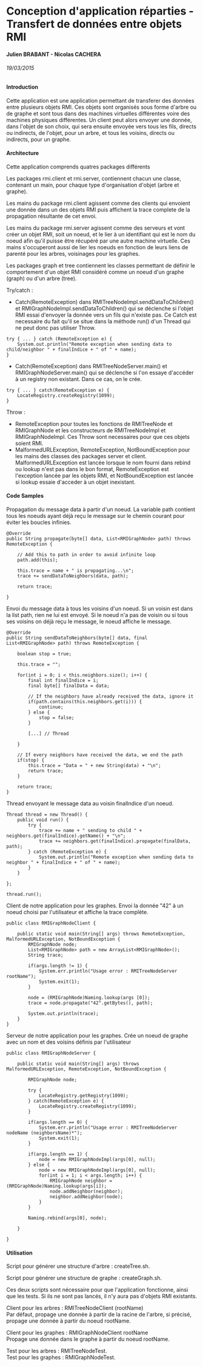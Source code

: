 # Conception d'application réparties - Transfert de données entre objets RMI
#### Julien BRABANT - Nicolas CACHERA
###### 19/03/2015

#### Introduction

Cette application est une application permettant de transferer des données entre plusieurs objets RMI. Ces objets sont organisés sous forme d'arbre ou de graphe et sont tous dans des machines virtuelles différentes voire des machines physiques différentes. Un client peut alors envoyer une donnée, dans l'objet de son choix, qui sera ensuite envoyée vers tous les fils, directs ou indirects, de l'objet, pour un arbre, et tous les voisins, directs ou indirects, pour un graphe.

#### Architecture

Cette application comprends quatres packages différents

Les packages rmi.client et rmi.server, contiennent chacun une classe, contenant un main, pour chaque type d'organisation d'objet (arbre et graphe).

Les mains du package rmi.client agissent comme des clients qui envoient une donnée dans un des objets RMI puis affichent la trace complete de la propagation résultante de cet envoi.

Les mains du package rmi.server agissent comme des serveurs et vont créer un objet RMI, soit un noeud, et le lier à un identifiant qui est le nom du noeud afin qu'il puisse être récupéré par une autre machine virtuelle. Ces mains s'occuperont aussi de lier les noeuds en fonction de leurs liens de parenté pour les arbres, voisinages pour les graphes.

Les packages graph et tree contiennent les classes permettant de définir le comportement d'un objet RMI considéré comme un noeud d'un graphe (graph) ou d'un arbre (tree).

Try/catch :
* Catch(RemoteException) dans RMITreeNodeImpl.sendDataToChildren() et RMIGraphNodeImpl.sendDataToChildren() qui se déclenche si l'objet RMI essai d'envoyer la donnée vers un fils qui n'existe pas. Ce Catch est necessaire du fait qu'il se situe dans la méthode run() d'un Thread qui ne peut donc pas utiliser Throw.

```
try { ... } catch (RemoteException e) {
	System.out.println("Remote exception when sending data to child/neighbor " + finalIndice + " of " + name);
}
```

* Catch(RemoteException) dans RMITreeNodeServer.main() et RMIGraphNodeServer.main() qui se déclenche si l'on essaye d'accéder à un registry non existant. Dans ce cas, on le crée.
```
try { ... } catch(RemoteException e) {
	LocateRegistry.createRegistry(1099);			
}
```

Throw :
* RemoteException pour toutes les fonctions de RMITreeNode et RMIGraphNode et les constructeurs de RMITreeNodeImpl et RMIGraphNodeImpl. Ces Throw sont necessaires pour que ces objets soient RMI.
* MalformedURLException, RemoteException, NotBoundException pour les mains des classes des packages server et client. MalformedURLException est lancée lorsque le nom fourni dans rebind ou lookup n'est pas dans le bon format, RemoteException est l'exception lancée par les objets RMI, et NotBoundException est lancée si lookup essaie d'acceder à un objet inexistant.

#### Code Samples

Propagation du message data à partir d'un noeud. La variable path contient tous les noeuds ayant déjà reçu le message sur le chemin courant pour éviter les boucles infinies. 

```
@Override
public String propagate(byte[] data, List<RMIGraphNode> path) throws RemoteException {
	
	// Add this to path in order to avoid infinite loop
	path.add(this);
	
	this.trace = name + " is propagating...\n";
	trace += sendDataToNeighbors(data, path);
	
	return trace;
	
}
```

Envoi du message data à tous les voisins d'un noeud. Si un voisin est dans la list path, rien ne lui est envoyé. Si le noeud n'a pas de voisin ou si tous ses voisins on déjà reçu le message, le noeud affiche le message.

```
@Override
public String sendDataToNeighbors(byte[] data, final List<RMIGraphNode> path) throws RemoteException {

	boolean stop = true;
	
	this.trace = "";

	for(int i = 0; i < this.neighbors.size(); i++) {
		final int finalIndice = i;
		final byte[] finalData = data;

		// If the neighbors have already received the data, ignore it
		if(path.contains(this.neighbors.get(i))) {
			continue;
		} else {
			stop = false;
		}
		
		[...] // Thread
	
	}
	
	// If every neighbors have received the data, we end the path
	if(stop) {
		this.trace = "Data = " + new String(data) + "\n";
		return trace;
	}

	return trace;
}
```

Thread envoyant le message data au voisin finalIndice d'un noeud.

```
Thread thread = new Thread() {				
	public void run() {
		try {
			trace += name + " sending to child " + neighbors.get(finalIndice).getName() + "\n";
			trace += neighbors.get(finalIndice).propagate(finalData, path);
		} catch (RemoteException e) {
			System.out.println("Remote exception when sending data to neighbor " + finalIndice + " of " + name);
		}						
	}	

};

thread.run();
```

Client de notre application pour les graphes. Envoi la donnée "42" à un noeud choisi par l'utilisateur et affiche la trace complète.

```
public class RMIGraphNodeClient {

	public static void main(String[] args) throws RemoteException, MalformedURLException, NotBoundException {
		RMIGraphNode node;
		List<RMIGraphNode> path = new ArrayList<RMIGraphNode>();
		String trace;
		
		if(args.length != 1) {
			System.err.println("Usage error : RMITreeNodeServer rootName");
			System.exit(1);
		}
		
		node = (RMIGraphNode)Naming.lookup(args [0]);
		trace = node.propagate("42".getBytes(), path);
		
		System.out.println(trace);
	}
}
```

Serveur de notre application pour les graphes. Crée un noeud de graphe avec un nom et des voisins définis par l'utilisateur

```
public class RMIGraphNodeServer {

	public static void main(String[] args) throws MalformedURLException, RemoteException, NotBoundException {

		RMIGraphNode node;

		try {
			LocateRegistry.getRegistry(1099);			
		} catch(RemoteException e) {
			LocateRegistry.createRegistry(1099);			
		}

		if(args.length == 0) {
			System.err.println("Usage error : RMITreeNodeServer nodeName (neighborsName)*");
			System.exit(1);
		}
		
		if(args.length == 1) {
			node = new RMIGraphNodeImpl(args[0], null);
		} else {
			node = new RMIGraphNodeImpl(args[0], null);
			for(int i = 1; i < args.length; i++) {
				RMIGraphNode neighbor = (RMIGraphNode)Naming.lookup(args[i]);
				node.addNeighbor(neighbor);
				neighbor.addNeighbor(node);				
			}
		}

		Naming.rebind(args[0], node);

	}

}
```

#### Utilisation

Script pour générer une structure d'arbre : createTree.sh.

Script pour générer une structure de graphe : createGraph.sh.

Ces deux scripts sont nécessaire pour que l'application fonctionne, ainsi que les tests. Si ils ne sont pas lancés, il n'y aura pas d'objets RMI existants.

Client pour les arbres : RMITreeNodeClient (rootName)  
Par défaut, propage une donnée à partir de la racine de l'arbre, si précisé, propage une donnée à partir du noeud rootName.

Client pour les graphes : RMIGraphNodeClient rootName  
Propage une donnée dans le graphe à partir du noeud rootName.

Test pour les arbres : RMITreeNodeTest.  
Test pour les graphes : RMIGraphNodeTest.
